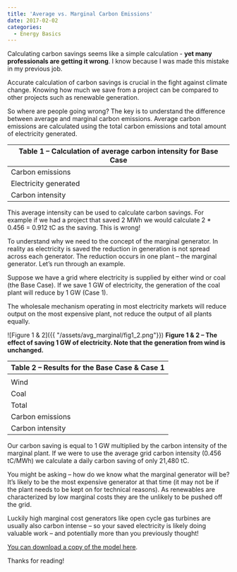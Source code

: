 ```yaml
---
title: 'Average vs. Marginal Carbon Emissions'
date: 2017-02-02
categories:
  - Energy Basics
---
```


Calculating carbon savings seems like a simple calculation - **yet many professionals are getting it wrong**. I know because I was made this mistake in my previous job.

Accurate calculation of carbon savings is crucial in the fight against climate change.  Knowing how much we save from a project can be compared to other projects such as renewable generation.

So where are people going wrong?  The key is to understand the difference between average and marginal carbon emissions.
Average carbon emissions are calculated using the total carbon emissions and total amount of electricity generated.

|Table 1 – Calculation of average carbon intensity for Base Case|
|---|
|Carbon emissions|	tC|	83,330|
|Electricity generated|	MWh|	182,827|
|Carbon intensity|	tC/MWh|	0.456|

This average intensity can be used to calculate carbon savings.  For example if we had a project that saved 2 MWh we would calculate 2 * 0.456 = 0.912 tC as the saving.  This is wrong!

To understand why we need to the concept of the marginal generator.  In reality as electricity is saved the reduction in generation is not spread across each generator.  The reduction occurs in one plant – the marginal generator.  Let’s run through an example.

Suppose we have a grid where electricity is supplied by either wind or coal (the Base Case).  If we save 1 GW of electricity, the generation of the coal plant will reduce by 1 GW (Case 1).

The wholesale mechanism operating in most electricity markets will reduce output on the most expensive plant, not reduce the output of all plants equally.

![Figure 1 & 2]({{ "/assets/avg_marginal/fig1_2.png"}})
**Figure 1 & 2 – The effect of saving 1 GW of electricity.  Note that the generation from wind is unchanged.**

|Table 2 – Results for the Base Case & Case 1|
|---|
|||Base Case|	Case 1|	Saving|
|Wind|	MWh|	91,256|	91,256|	0|
|Coal|	MWh|	91,571|	67,571|	24,000|
|Total|	MWh|	182,827|	158,827|	24,000|
|Carbon emissions|	tC|	83,329|	61,489|	21,840|
|Carbon intensity|	tC/MWh|	0.456|	0.387|	0.910|

Our carbon saving is equal to 1 GW multiplied by the carbon intensity of the marginal plant.  If we were to use the average grid carbon intensity (0.456 tC/MWh) we calculate a daily carbon saving of only 21,480 tC.

You might be asking – how do we know what the marginal generator will be?  It’s likely to be the most expensive generator at that time (it may not be if the plant needs to be kept on for technical reasons).   As renewables are characterized by low marginal costs they are the unlikely to be pushed off the grid.

Luckily high marginal cost generators like open cycle gas turbines are usually also carbon intense – so your saved electricity is likely doing valuable work – and potentially more than you previously thought!

[You can download a copy of the model here](https://github.com/ADGEfficiency/adgefficiency.github.io/blob/master/assets/avg_marginal/average-vs-marginal-emissions-2017-02-02-1.xlsx).

Thanks for reading!
